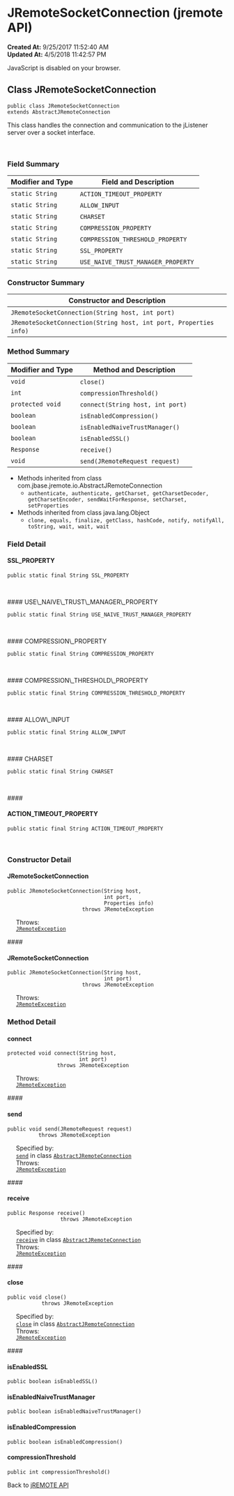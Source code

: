 # JRemoteSocketConnection (jremote API)

**Created At:** 9/25/2017 11:52:40 AM  
**Updated At:** 4/5/2018 11:42:57 PM  

<script type="text/javascript"><!--
    try {
        if (location.href.indexOf('is-external=true') == -1) {
            parent.document.title="JRemoteSocketConnection (jremote   API)";
        }
    }
    catch(err) {
    }
//-->
var methods = {"i0":10,"i1":10,"i2":10,"i3":10,"i4":10,"i5":10,"i6":10,"i7":10};
var tabs = {65535:["t0","All Methods"],2:["t2","Instance Methods"],8:["t4","Concrete Methods"]};
var altColor = "altColor";
var rowColor = "rowColor";
var tableTab = "tableTab";
var activeTableTab = "activeTableTab";</script><noscript><div>JavaScript is disabled on your browser.</div></noscript><!-- ========= START OF TOP NAVBAR ======= -->
<!--   -->

## Class JRemoteSocketConnection

```
public class JRemoteSocketConnection
extends AbstractJRemoteConnection
```

This class handles the connection and communication to the jListener server over a socket interface.
<dl><dt><br></dt></dl>

<!--   -->

### Field Summary


| Modifier and Type<br> | Field and Description<br> |
| --- | --- |
| `static String`<br> | `ACTION_TIMEOUT_PROPERTY` <br> |
| `static String`<br> | `ALLOW_INPUT` <br> |
| `static String`<br> | `CHARSET` <br> |
| `static String`<br> | `COMPRESSION_PROPERTY` <br> |
| `static String`<br> | `COMPRESSION_THRESHOLD_PROPERTY` <br> |
| `static String`<br> | `SSL_PROPERTY` <br> |
| `static String`<br> | `USE_NAIVE_TRUST_MANAGER_PROPERTY` <br> |




<!--   -->

### Constructor Summary


| Constructor and Description<br> |
| --- |
| `JRemoteSocketConnection(String host, int port)` <br> |
| `JRemoteSocketConnection(String host, int port, Properties info)` <br> |




<!--   -->

### Method Summary


| Modifier and Type<br> | Method and Description<br> |
| --- | --- |
| `void`<br> | `close()` <br> |
| `int`<br> | `compressionThreshold()` <br> |
| `protected void`<br> | `connect(String host, int port)` <br> |
| `boolean`<br> | `isEnabledCompression()` <br> |
| `boolean`<br> | `isEnabledNaiveTrustManager()` <br> |
| `boolean`<br> | `isEnabledSSL()` <br> |
| `Response`<br> | `receive()` <br> |
| `void`<br> | `send(JRemoteRequest request)` <br> |


- <!--   -->Methods inherited from class com.jbase.jremote.io.AbstractJRemoteConnection
    - `authenticate, authenticate, getCharset, getCharsetDecoder, getCharsetEncoder, sendWaitForResponse, setCharset, setProperties`
- <!--   -->Methods inherited from class java.lang.Object
    - `clone, equals, finalize, getClass, hashCode, notify, notifyAll, toString, wait, wait, wait`

<!--   -->

### Field Detail
<!--   -->
#### SSL\_PROPERTY

```
public static final String SSL_PROPERTY
```
<dl><dt style="margin-left: 20px;"><br></dt></dl><!--   -->
#### USE\_NAIVE\_TRUST\_MANAGER\_PROPERTY

```
public static final String USE_NAIVE_TRUST_MANAGER_PROPERTY
```
<dl><dt style="margin-left: 20px;"><br></dt></dl><!--   -->
#### COMPRESSION\_PROPERTY

```
public static final String COMPRESSION_PROPERTY
```
<dl><dt style="margin-left: 20px;"><br></dt></dl><!--   -->
#### COMPRESSION\_THRESHOLD\_PROPERTY

```
public static final String COMPRESSION_THRESHOLD_PROPERTY
```
<dl><dt style="margin-left: 20px;"><br></dt></dl><!--   -->
#### ALLOW\_INPUT

```
public static final String ALLOW_INPUT
```
<dl><dt style="margin-left: 20px;"><br></dt></dl><!--   -->
#### CHARSET

```
public static final String CHARSET
```
<dl><dt style="margin-left: 20px;"><br></dt></dl><!--   -->
#### 


#### ACTION\_TIMEOUT\_PROPERTY

```
public static final String ACTION_TIMEOUT_PROPERTY
```
<dl><dt style="margin-left: 20px;"><br></dt></dl><!-- ========= CONSTRUCTOR DETAIL ======== -->
<!--   -->

### 


### Constructor Detail
<!--   -->
#### JRemoteSocketConnection

```
public JRemoteSocketConnection(String host,
                               int port,
                               Properties info)
                        throws JRemoteException
```
<dl><dt style="margin-left: 20px;"><span class="throwsLabel">Throws:</span></dt><dd style="margin-left: 20px;"><code><a href="/39248-jremote/com_jbase_jremote_jremoteexception" title="class in com.jbase.jremote">JRemoteException</a></code></dd></dl><!--   -->
#### 


#### JRemoteSocketConnection

```
public JRemoteSocketConnection(String host,
                               int port)
                        throws JRemoteException
```
<dl><dt style="margin-left: 20px;"><span class="throwsLabel">Throws:</span></dt><dd style="margin-left: 20px;"><code><a href="/39248-jremote/com_jbase_jremote_jremoteexception" title="class in com.jbase.jremote">JRemoteException</a></code></dd></dl><!-- ============ METHOD DETAIL ========== -->
<!--   -->

### 


### Method Detail
<!--   -->
#### connect

```
protected void connect(String host,
                       int port)
                throws JRemoteException
```
<dl><dt style="margin-left: 20px;"><span class="throwsLabel">Throws:</span></dt><dd style="margin-left: 20px;"><code><a href="/39248-jremote/com_jbase_jremote_jremoteexception" title="class in com.jbase.jremote">JRemoteException</a></code></dd></dl><!--   -->
#### 


#### send

```
public void send(JRemoteRequest request)
          throws JRemoteException
```
<dl><dt style="margin-left: 20px;"><span class="overrideSpecifyLabel">Specified by:</span></dt><dd style="margin-left: 20px;"><code><a href="/39250-io/com_jbase_jremote_io_abstractjremoteconnection#send-com.jbase.jremote.protocol.JRemoteRequest-">send</a></code> in class <code><a href="/39250-io/com_jbase_jremote_io_abstractjremoteconnection" title="class in com.jbase.jremote.io">AbstractJRemoteConnection</a></code></dd><dt style="margin-left: 20px;"><span class="throwsLabel">Throws:</span></dt><dd style="margin-left: 20px;"><code><a href="/39248-jremote/com_jbase_jremote_jremoteexception" title="class in com.jbase.jremote">JRemoteException</a></code></dd></dl><!--   -->
#### 


#### receive

```
public Response receive()
                 throws JRemoteException
```
<dl><dt style="margin-left: 20px;"><span class="overrideSpecifyLabel">Specified by:</span></dt><dd style="margin-left: 20px;"><code><a href="/39250-io/com_jbase_jremote_io_abstractjremoteconnection#receive--">receive</a></code> in class <code><a href="/39250-io/com_jbase_jremote_io_abstractjremoteconnection" title="class in com.jbase.jremote.io">AbstractJRemoteConnection</a></code></dd><dt style="margin-left: 20px;"><span class="throwsLabel">Throws:</span></dt><dd style="margin-left: 20px;"><code><a href="/39248-jremote/com_jbase_jremote_jremoteexception" title="class in com.jbase.jremote">JRemoteException</a></code></dd></dl><!--   -->
#### 


#### close

```
public void close()
           throws JRemoteException
```
<dl><dt style="margin-left: 20px;"><span class="overrideSpecifyLabel">Specified by:</span></dt><dd style="margin-left: 20px;"><code><a href="/39250-io/com_jbase_jremote_io_abstractjremoteconnection#close--">close</a></code> in class <code><a href="/39250-io/com_jbase_jremote_io_abstractjremoteconnection" title="class in com.jbase.jremote.io">AbstractJRemoteConnection</a></code></dd><dt style="margin-left: 20px;"><span class="throwsLabel">Throws:</span></dt><dd style="margin-left: 20px;"><code><a href="/39248-jremote/com_jbase_jremote_jremoteexception" title="class in com.jbase.jremote">JRemoteException</a></code></dd></dl><!--   -->
#### 


#### isEnabledSSL

```
public boolean isEnabledSSL()
```
<!--   -->
#### 


#### isEnabledNaiveTrustManager

```
public boolean isEnabledNaiveTrustManager()
```
<!--   -->
#### 


#### isEnabledCompression

```
public boolean isEnabledCompression()
```
<!--   -->
#### 


#### compressionThreshold

```
public int compressionThreshold()
```
<!-- ========= END OF CLASS DATA ========= --><!-- ======= START OF BOTTOM NAVBAR ====== -->
<!--   -->


Back to [jREMOTE API](com_jbase_jremote_package-summary)


